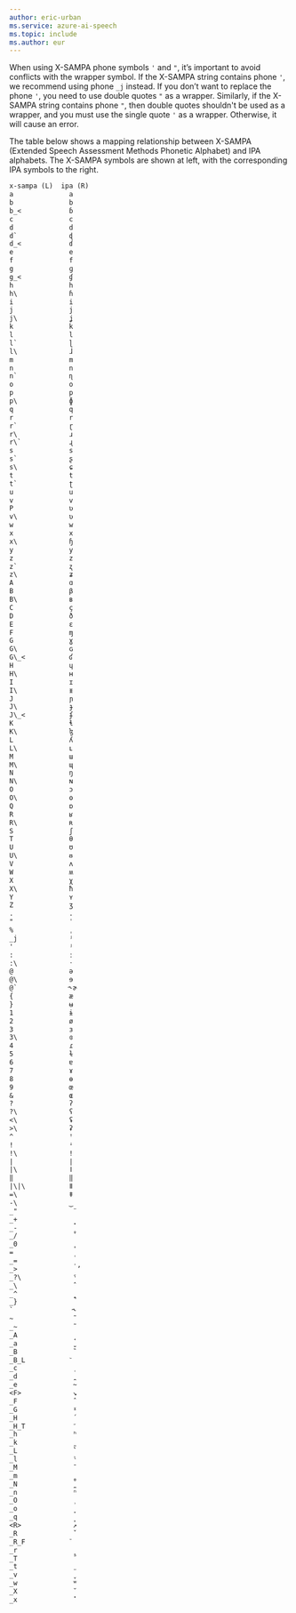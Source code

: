 ```yaml
---
author: eric-urban
ms.service: azure-ai-speech
ms.topic: include
ms.author: eur
---
```


When using X-SAMPA phone symbols `'` and `"`, it’s important to avoid conflicts with the wrapper symbol. If the X-SAMPA string contains phone `'`, we recommend using phone `_j` instead. If you don’t want to replace the phone `'`, you need to use double quotes `"` as a wrapper. Similarly, if the X-SAMPA string contains phone `"`, then double quotes shouldn't be used as a wrapper, and you must use the single quote `'` as a wrapper. Otherwise, it will cause an error.

The table below shows a mapping relationship between X-SAMPA (Extended Speech Assessment Methods Phonetic Alphabet) and IPA alphabets. The X-SAMPA symbols are shown at left, with the corresponding IPA symbols to the right.

```txt
x-sampa (L)  ipa (R)
a	           a
b	           b
b_<	           ɓ
c	           c
d	           d
d`	           ɖ
d_<	           ɗ
e	           e
f	           f
g	           ɡ
g_<	           ɠ
h	           h
h\	           ɦ
i	           i
j	           j
j\	           ʝ
k	           k
l	           l
l`	           ɭ
l\	           ɺ
m	           m
n	           n
n`	           ɳ
o	           o
p	           p
p\	           ɸ
q	           q
r	           r
r`	           ɽ
r\	           ɹ
r\`	           ɻ
s	           s
s`	           ʂ
s\	           ɕ
t	           t
t`	           ʈ
u	           u
v	           v
P	           ʋ
v\	           ʋ
w	           w
x	           x
x\	           ɧ
y	           y
z	           z
z`	           ʐ
z\	           ʑ
A	           ɑ
B	           β
B\	           ʙ
C	           ç
D	           ð
E	           ɛ
F	           ɱ
G	           ɣ
G\	           ɢ
G\_<	       ʛ
H	           ɥ
H\	           ʜ
I	           ɪ
I\	           ᵻ
J	           ɲ
J\	           ɟ
J\_<	       ʄ
K	           ɬ
K\	           ɮ
L	           ʎ
L\	           ʟ
M	           ɯ
M\	           ɰ
N	           ŋ
N\	           ɴ
O	           ɔ
O\	           ʘ
Q	           ɒ
R	           ʁ
R\	           ʀ
S	           ʃ
T	           θ
U	           ʊ
U\	           ᵿ
V	           ʌ
W	           ʍ
X	           χ
X\	           ħ
Y	           ʏ
Z	           ʒ
.	           .
"	           ˈ
%	           ˌ
_j	           ʲ
'	           ʲ
:	           ː
:\	           ˑ
@	           ə
@\	           ɘ
@`	           ˞ɚ
{	           æ
}	           ʉ
1	           ɨ
2	           ø
3	           ɜ
3\	           ɞ
4	           ɾ
5	           ɫ
6	           ɐ
7	           ɤ
8	           ɵ
9	           œ
&	           ɶ
?	           ʔ
?\	           ʕ
<\	           ʢ
>\	           ʡ
^	           ꜛ
!	           ꜜ
!\	           ǃ
|	           |
|\	           ǀ
‖	           ‖
|\|\	       ǁ
=\	           ǂ
-\	           ‿
_"             	̈    
_+             	̟ 
_-             	̠  
_/              ̌ 
_0             	̥
=              	̩
_=             	̩  
_>               ʼ
_?\            	ˤ
_\             	̂
_^             	̯ 
_}             	̚
`               ˞
~              	̃  
_~             	̃
_A             	̘
_a             	̺
_B             	̏
_B_L           	᷅
_c             	̜
_d             	̪
_e             	̴
<F>            	↘
_F             	̂
_G             	ˠ
_H             	́
_H_T             ᷄
_h             	ʰ
_k             	̰
_L             	̀`
_l             	ˡ
_M             	̄
_m             	̻
_N             	̼ 
_n             	ⁿ
_O             	̹
_o             	̞
_q             	̙
<R>            	↗
_R             	̌
_R_F           	᷈
_r             	̝
_T             	̋
_t             	̤
_v             	̬
_w             	ʷ
_X             	̆
_x             	̽ 
```

